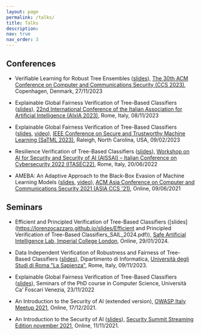 ```yaml
---
layout: page
permalink: /talks/
title: Talks
description: 
nav: true
nav_order: 3
---
```


## Conferences

- Verifiable Learning for Robust Tree Ensembles ([slides](https://lorenzocazzaro.github.io/slides/Verifiable_Learning_for_Robust_Tree_Ensembles.pdf)), [The 30th ACM Conference on Computer and Communications Security (CCS 2023)](https://www.sigsac.org/ccs/CCS2023/), Copenhagen, Denmark, 27/11/2023

- Explainable Global Fairness Verification of Tree-Based Classifiers ([slides](https://lorenzocazzaro.github.io/slides/Explainable_Global_Fairness_Verification_AIxIA_2023.pdf)), [22nd International Conference of the Italian Association for Artificial Intelligence (AIxIA 2023)](https://www.aixia2023.cnr.it/), Rome, Italy, 08/11/2023

- Explainable Global Fairness Verification of Tree-Based Classifiers ([slides](https://lorenzocazzaro.github.io/slides/Explainable_Global_Fairness_Verification_SaTML.pdf), [video](https://www.youtube.com/watch?v=lLqtqRFUHao&list=PLFG9vaKTeJq7MklvBGk31GeceuDB4Ofmp&index=23&t=2s&pp=iAQB)), [IEEE Conference on Secure and Trustworthy Machine Learning (SaTML 2023)](https://satml.org/2023/), Raleigh, North Carolina, USA, 09/02/2023

- Resilience Verification of Tree-Based Classifiers ([slides](https://lorenzocazzaro.github.io/slides/Resilience_Verification_of_Tree_Based_Classifiers_AISSAI_2022.pdf)), [Workshop on AI for Security and Security of AI (AISSAI) – Italian Conference on Cybersecurity 2022 (ITASEC22)](http://web.archive.org/web/20220522045701/https://itasec.it/workshop/workshop-ai-for-security-and-security-of-ai/), Rome, Italy, 20/06/2022

- AMEBA: An Adaptive Approach to the Black-Box Evasion of Machine Learning Models ([slides](https://lorenzocazzaro.github.io/slides/AMEBA_AsiaCCS_presentation_15min.pdf), [video](https://dl.acm.org/doi/10.1145/3433210.3453114)), [ACM Asia Conference on Computer and Communications Security 2021 (ASIA CCS '21)](https://asiaccs2021.comp.polyu.edu.hk/), Online, 09/06/2021

## Seminars

- Efficient and Principled Verification of Tree-Based Classifiers ([slides](https://lorenzocazzaro.github.io/slides/Efficient and Principled Verification of Tree-Based Classifiers_SAIL_2024.pdf)), [Safe Artificial Intelligence Lab, Imperial College London](https://sail.doc.ic.ac.uk/), Online, 29/01/2024.

- Data Independent Verification of Robustness and Fairness of Tree-Based Classifiers ([slides](https://lorenzocazzaro.github.io/slides/Data_Independent_Robustness_and_Fairness_Verification_of_Tree-Based_Classifiers_Sapienza_2023.pdf)), Dipartimento di Informatica, [Università degli Studi di Roma "La Sapienza"](https://www.uniroma1.it/en), Rome, Italy, 09/11/2023.

- Explainable Global Fairness Verification of Tree-Based Classifiers ([slides](https://lorenzocazzaro.github.io/slides/Explainable_Global_Fairness_Verification_SaTML.pdf)), Seminars of the PhD course in Computer Science, Università Ca' Foscari Venezia, 23/11/2022

- An Introduction to the Security of AI (extended version), [OWASP Italy Meetup 2021](https://owasp.org/www-chapter-italy/events/owasp-meetup-171221), Online, 17/12/2021.

- An Introduction to the Security of AI ([slides](https://lorenzocazzaro.github.io/slides/Un_introduzione_alla_sicurezza_dell_AI.pdf)), [Security Summit Streaming Edition november 2021](https://securitysummit.it/eventi/streaming-edition-novembre-2021/info), Online, 11/11/2021.